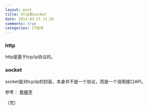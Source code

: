 ```yaml
---
layout: post
title: http和socket
date: 2013-03-21 21:26
comments: true
categories: IT技术
---
```

### http
http是基于tcp/ip协议的。
### socket
socket是对tcp/ip的封装，本身并不是一个协议，而是一个调用接口API。

参考：
[套接字](http://zh.wikipedia.org/wiki/Berkeley%E5%A5%97%E6%8E%A5%E5%AD%97)

（完）
